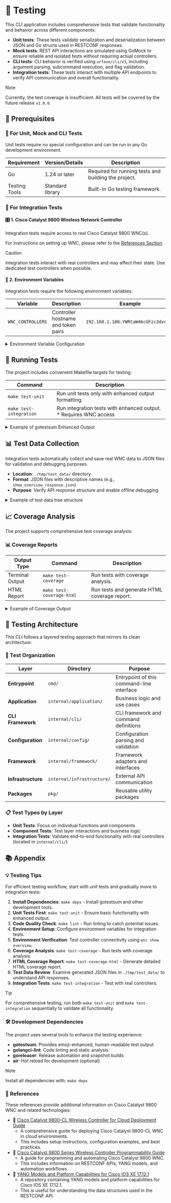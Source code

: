 # 🧪 Testing

This CLI application includes comprehensive tests that validate functionality and behavior across different components:

- **Unit tests**: These tests validate serialization and deserialization between JSON and Go structs used in RESTCONF responses.
- **Mock tests**: REST API interactions are simulated using GoMock to ensure reliable and isolated tests without requiring actual controllers.
- **CLI tests**: CLI behavior is verified using `urfave/cli/v3`, including argument parsing, subcommand execution, and flag validation.
- **Integration tests**: These tests interact with multiple API endpoints to verify API communication and overall functionality.

> [!Note]
> Currently, the test coverage is insufficient. All tests will be covered by the future release `v1.0.0`.

## 🎯 Prerequisites

### 🧩 For Unit, Mock and CLI Tests

Unit tests require no special configuration and can be run in any Go development environment.

| Requirement   | Version/Details  | Description                                          |
| ------------- | ---------------- | ---------------------------------------------------- |
| Go            | 1.24 or later    | Required for running tests and building the project. |
| Testing Tools | Standard library | Built-in Go testing framework.                       |

### 🔗 For Integration Tests

#### 🎛️ 1. Cisco Catalyst 9800 Wireless Network Controller

Integration tests require access to real Cisco Catalyst 9800 WNC(s).

For instructions on setting up WNC, please refer to the [References Section](#references).

> [!CAUTION]
> Integration tests interact with real controllers and may affect their state. Use dedicated test controllers when possible.

#### 🔧 2. Environment Variables

Integration tests require the following environment variables:

| Variable          | Description                         | Example                              |
| ----------------- | ----------------------------------- | ------------------------------------ |
| `WNC_CONTROLLERS` | Controller hostname and token pairs | `192.168.1.100:YWRtaW46cGFzc3dvcmQ=` |

<details><summary>Environment Variable Configuration</summary>

```bash
# Single controller
export WNC_CONTROLLERS="192.168.1.100:YWRtaW46cGFzc3dvcmQ="

# Multiple controllers (comma-separated)
export WNC_CONTROLLERS="192.168.1.100:YWRtaW46cGFzc3dvcmQ=,192.168.1.101:YWRtaW46cGFzc3dvcmQ="
```

**Generating Access Tokens:**

Use the `wnc generate token` command to create Base64 encoded access tokens:

```bash
# Generate token for your controller
wnc generate token -u admin -p password
# Output: YWRtaW46cGFzc3dvcmQ=
```

</details>

## 🚀 Running Tests

The project includes convenient Makefile targets for testing:

| Command                 | Description                                                        |
| ----------------------- | ------------------------------------------------------------------ |
| `make test-unit`        | Run unit tests only with enhanced output formatting.               |
| `make test-integration` | Run integration tests with enhanced output. \* Requires WNC access |

<details><summary>Example of gotestsum Enhanced Output</summary>

```text
📦 github.com/umatare5/wnc/cmd (85.7% coverage)
  ✅ TestMainFunction (0.00s)
  ✅ TestVersionCommand (0.01s)

📦 github.com/umatare5/wnc/internal/application (72.3% coverage)
  ✅ TestShowOverview (0.05s)
  ✅ TestShowAP (0.03s)
  ✅ TestShowClient (0.02s)
    application_test.go:156: Show client request successful

📦 github.com/umatare5/wnc/internal/cli (15.2% coverage)
  🚧 TestIntegrationShowOverview (0.00s)
    integration_test.go:45: WNC_CONTROLLERS not set - skipping integration tests
  ✅ TestIntegrationShowAP (5.23s)
    integration_test.go:89: Integration test completed successfully with 3 controllers
```

</details>

## 📊 Test Data Collection

Integration tests automatically collect and save real WNC data to JSON files for validation and debugging purposes.

- **Location**: `./tmp/test_data/` directory
- **Format**: JSON files with descriptive names (e.g., `show_overview_response.json`)
- **Purpose**: Verify API response structure and enable offline debugging

<details><summary>Example of test data tree structure</summary>

```text
./tmp/test_data/
├── show_overview_response.json
├── show_ap_response.json
├── show_client_response.json
├── show_wlan_response.json
└── generate_token_response.json
```

</details>

## 📈 Coverage Analysis

The project supports comprehensive test coverage analysis:

### 📊 Coverage Reports

| Output Type     | Command                   | Description                                  |
| --------------- | ------------------------- | -------------------------------------------- |
| Terminal Output | `make test-coverage`      | Run tests with coverage analysis.            |
| HTML Report     | `make test-coverage-html` | Run tests and generate HTML coverage report. |

<details><summary>Example of Coverage Output</summary>

```text
Coverage report generated at ./tmp/coverage.out
total: (statements) 67.8%

📦 github.com/umatare5/wnc/cmd (85.7% coverage)
📦 github.com/umatare5/wnc/internal/application (72.3% coverage)
📦 github.com/umatare5/wnc/internal/cli (89.1% coverage)
📦 github.com/umatare5/wnc/internal/config (91.2% coverage)
📦 github.com/umatare5/wnc/internal/framework (68.5% coverage)
📦 github.com/umatare5/wnc/internal/infrastructure (45.6% coverage)
📦 github.com/umatare5/wnc/pkg/cisco (82.3% coverage)
📦 github.com/umatare5/wnc/pkg/log (95.0% coverage)
📦 github.com/umatare5/wnc/pkg/tablewriter (78.9% coverage)
```

</details>

## 🔧 Testing Architecture

This CLI follows a layered testing approach that mirrors its clean architecture:

### 📁 Test Organization

| Layer              | Directory                  | Purpose                                   |
| ------------------ | -------------------------- | ----------------------------------------- |
| **Entrypoint**     | `cmd/`                     | Entrypoint of this command-line interface |
| **Application**    | `internal/application/`    | Business logic and use cases              |
| **CLI Framework**  | `internal/cli/`            | CLI framework and command definitions     |
| **Configuration**  | `internal/config/`         | Configuration parsing and validation      |
| **Framework**      | `internal/framework/`      | Framework adapters and interfaces         |
| **Infrastructure** | `internal/infrastructure/` | External API communication                |
| **Packages**       | `pkg/`                     | Reusable utility packages                 |

### 📋 Test Types by Layer

- **Unit Tests**: Focus on individual functions and components
- **Component Tests**: Test layer interactions and business logic
- **Integration Tests**: Validate end-to-end functionality with real controllers (located in `internal/cli/`)

## 📚️ Appendix

### 💡 Testing Tips

For efficient testing workflow, start with unit tests and gradually move to integration tests:

1. **Install Dependencies**: `make deps` - Install gotestsum and other development tools.
2. **Unit Tests First**: `make test-unit` - Ensure basic functionality with enhanced output.
3. **Code Quality Check**: `make lint` - Run linting to catch potential issues.
4. **Environment Setup**: Configure environment variables for integration tests.
5. **Environment Verification**: Test controller connectivity using `wnc show overview`.
6. **Coverage Analysis**: `make test-coverage` - Run tests with coverage analysis.
7. **HTML Coverage Report**: `make test-coverage-html` - Generate detailed HTML coverage report.
8. **Test Data Review**: Examine generated JSON files in `./tmp/test_data/` to understand API responses.
9. **Integration Tests**: `make test-integration` - Test with real controllers.

> [!TIP]
> For comprehensive testing, run both `make test-unit` and `make test-integration` sequentially to validate all functionality.

### 🛠️ Development Dependencies

The project uses several tools to enhance the testing experience:

- **gotestsum**: Provides emoji-enhanced, human-readable test output
- **golangci-lint**: Code linting and static analysis
- **goreleaser**: Release automation and snapshot builds
- **air**: Hot reload for development (optional)

> [!Note]
> Install all dependencies with: `make deps`

### 📖 References

These references provide additional information on Cisco Catalyst 9800 WNC and related technologies:

- 📖 [Cisco Catalyst 9800-CL Wireless Controller for Cloud Deployment Guide](https://www.cisco.com/c/en/us/td/docs/wireless/controller/9800/technical-reference/c9800-cl-dg.html)
  - A comprehensive guide for deploying Cisco Catalyst 9800-CL WNC in cloud environments.
  - This includes setup instructions, configuration examples, and best practices.
- 📖 [Cisco Catalyst 9800 Series Wireless Controller Programmability Guide](https://www.cisco.com/c/en/us/td/docs/wireless/controller/9800/programmability-guide/b_c9800_programmability_cg/cisco-catalyst-9800-series-wireless-controller-programmability-guide.html)
  - A guide for programming and automating Cisco Catalyst 9800 WNC.
  - This includes information on RESTCONF APIs, YANG models, and automation workflows.
- 📖 [YANG Models and Platform Capabilities for Cisco IOS XE 17.12.1](https://github.com/YangModels/yang/tree/main/vendor/cisco/xe/17121#readme)
  - A repository containing YANG models and platform capabilities for Cisco IOS XE 17.12.1.
  - This is useful for understanding the data structures used in the RESTCONF API.
